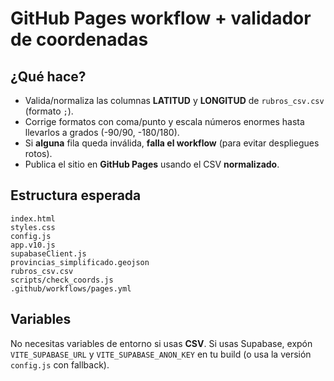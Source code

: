 # GitHub Pages workflow + validador de coordenadas

## ¿Qué hace?
- Valida/normaliza las columnas **LATITUD** y **LONGITUD** de `rubros_csv.csv` (formato `;`).
- Corrige formatos con coma/punto y escala números enormes hasta llevarlos a grados (-90/90, -180/180).
- Si **alguna** fila queda inválida, **falla el workflow** (para evitar despliegues rotos).
- Publica el sitio en **GitHub Pages** usando el CSV **normalizado**.

## Estructura esperada
```
index.html
styles.css
config.js
app.v10.js
supabaseClient.js
provincias_simplificado.geojson
rubros_csv.csv
scripts/check_coords.js
.github/workflows/pages.yml
```

## Variables
No necesitas variables de entorno si usas **CSV**. Si usas Supabase, expón `VITE_SUPABASE_URL` y `VITE_SUPABASE_ANON_KEY` en tu build (o usa la versión `config.js` con fallback).
